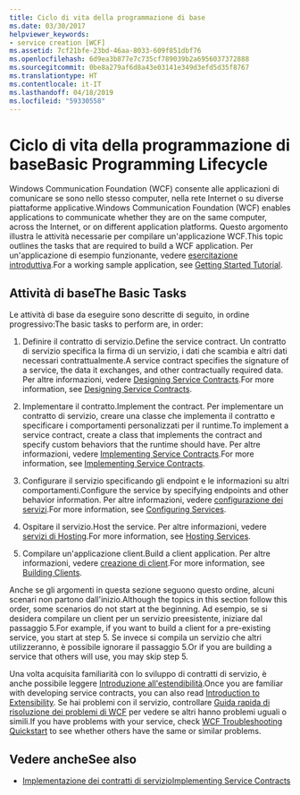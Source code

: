 ```yaml
---
title: Ciclo di vita della programmazione di base
ms.date: 03/30/2017
helpviewer_keywords:
- service creation [WCF]
ms.assetid: 7cf21bfe-23bd-46aa-8033-609f851dbf76
ms.openlocfilehash: 6d9ea3b877e7c735cf789039b2a6956037372888
ms.sourcegitcommit: 0be8a279af6d8a43e03141e349d3efd5d35f8767
ms.translationtype: HT
ms.contentlocale: it-IT
ms.lasthandoff: 04/18/2019
ms.locfileid: "59330558"
---
```

# <a name="basic-programming-lifecycle"></a><span data-ttu-id="7d28f-102">Ciclo di vita della programmazione di base</span><span class="sxs-lookup"><span data-stu-id="7d28f-102">Basic Programming Lifecycle</span></span>
<span data-ttu-id="7d28f-103">Windows Communication Foundation (WCF) consente alle applicazioni di comunicare se sono nello stesso computer, nella rete Internet o su diverse piattaforme applicative.</span><span class="sxs-lookup"><span data-stu-id="7d28f-103">Windows Communication Foundation (WCF) enables applications to communicate whether they are on the same computer, across the Internet, or on different application platforms.</span></span> <span data-ttu-id="7d28f-104">Questo argomento illustra le attività necessarie per compilare un'applicazione WCF.</span><span class="sxs-lookup"><span data-stu-id="7d28f-104">This topic outlines the tasks that are required to build a WCF application.</span></span> <span data-ttu-id="7d28f-105">Per un'applicazione di esempio funzionante, vedere [esercitazione introduttiva](../../../docs/framework/wcf/getting-started-tutorial.md).</span><span class="sxs-lookup"><span data-stu-id="7d28f-105">For a working sample application, see [Getting Started Tutorial](../../../docs/framework/wcf/getting-started-tutorial.md).</span></span>  
  
## <a name="the-basic-tasks"></a><span data-ttu-id="7d28f-106">Attività di base</span><span class="sxs-lookup"><span data-stu-id="7d28f-106">The Basic Tasks</span></span>  
 <span data-ttu-id="7d28f-107">Le attività di base da eseguire sono descritte di seguito, in ordine progressivo:</span><span class="sxs-lookup"><span data-stu-id="7d28f-107">The basic tasks to perform are, in order:</span></span>  
  
1. <span data-ttu-id="7d28f-108">Definire il contratto di servizio.</span><span class="sxs-lookup"><span data-stu-id="7d28f-108">Define the service contract.</span></span> <span data-ttu-id="7d28f-109">Un contratto di servizio specifica la firma di un servizio, i dati che scambia e altri dati necessari contrattualmente.</span><span class="sxs-lookup"><span data-stu-id="7d28f-109">A service contract specifies the signature of a service, the data it exchanges, and other contractually required data.</span></span> <span data-ttu-id="7d28f-110">Per altre informazioni, vedere [Designing Service Contracts](../../../docs/framework/wcf/designing-service-contracts.md).</span><span class="sxs-lookup"><span data-stu-id="7d28f-110">For more information, see [Designing Service Contracts](../../../docs/framework/wcf/designing-service-contracts.md).</span></span>  
  
2. <span data-ttu-id="7d28f-111">Implementare il contratto.</span><span class="sxs-lookup"><span data-stu-id="7d28f-111">Implement the contract.</span></span> <span data-ttu-id="7d28f-112">Per implementare un contratto di servizio, creare una classe che implementa il contratto e specificare i comportamenti personalizzati per il runtime.</span><span class="sxs-lookup"><span data-stu-id="7d28f-112">To implement a service contract, create a class that implements the contract and specify custom behaviors that the runtime should have.</span></span> <span data-ttu-id="7d28f-113">Per altre informazioni, vedere [Implementing Service Contracts](../../../docs/framework/wcf/implementing-service-contracts.md).</span><span class="sxs-lookup"><span data-stu-id="7d28f-113">For more information, see [Implementing Service Contracts](../../../docs/framework/wcf/implementing-service-contracts.md).</span></span>  
  
3. <span data-ttu-id="7d28f-114">Configurare il servizio specificando gli endpoint e le informazioni su altri comportamenti.</span><span class="sxs-lookup"><span data-stu-id="7d28f-114">Configure the service by specifying endpoints and other behavior information.</span></span> <span data-ttu-id="7d28f-115">Per altre informazioni, vedere [configurazione dei servizi](../../../docs/framework/wcf/configuring-services.md).</span><span class="sxs-lookup"><span data-stu-id="7d28f-115">For more information, see [Configuring Services](../../../docs/framework/wcf/configuring-services.md).</span></span>  
  
4. <span data-ttu-id="7d28f-116">Ospitare il servizio.</span><span class="sxs-lookup"><span data-stu-id="7d28f-116">Host the service.</span></span> <span data-ttu-id="7d28f-117">Per altre informazioni, vedere [servizi di Hosting](../../../docs/framework/wcf/hosting-services.md).</span><span class="sxs-lookup"><span data-stu-id="7d28f-117">For more information, see [Hosting Services](../../../docs/framework/wcf/hosting-services.md).</span></span>  
  
5. <span data-ttu-id="7d28f-118">Compilare un'applicazione client.</span><span class="sxs-lookup"><span data-stu-id="7d28f-118">Build a client application.</span></span> <span data-ttu-id="7d28f-119">Per altre informazioni, vedere [creazione di client](../../../docs/framework/wcf/building-clients.md).</span><span class="sxs-lookup"><span data-stu-id="7d28f-119">For more information, see [Building Clients](../../../docs/framework/wcf/building-clients.md).</span></span>  
  
 <span data-ttu-id="7d28f-120">Anche se gli argomenti in questa sezione seguono questo ordine, alcuni scenari non partono dall'inizio.</span><span class="sxs-lookup"><span data-stu-id="7d28f-120">Although the topics in this section follow this order, some scenarios do not start at the beginning.</span></span> <span data-ttu-id="7d28f-121">Ad esempio, se si desidera compilare un client per un servizio preesistente, iniziare dal passaggio 5.</span><span class="sxs-lookup"><span data-stu-id="7d28f-121">For example, if you want to build a client for a pre-existing service, you start at step 5.</span></span> <span data-ttu-id="7d28f-122">Se invece si compila un servizio che altri utilizzeranno, è possibile ignorare il passaggio 5.</span><span class="sxs-lookup"><span data-stu-id="7d28f-122">Or if you are building a service that others will use, you may skip step 5.</span></span>  
  
 <span data-ttu-id="7d28f-123">Una volta acquisita familiarità con lo sviluppo di contratti di servizio, è anche possibile leggere [Introduzione all'estendibilità](../../../docs/framework/wcf/introduction-to-extensibility.md).</span><span class="sxs-lookup"><span data-stu-id="7d28f-123">Once you are familiar with developing service contracts, you can also read [Introduction to Extensibility](../../../docs/framework/wcf/introduction-to-extensibility.md).</span></span> <span data-ttu-id="7d28f-124">Se hai problemi con il servizio, controllare [Guida rapida di risoluzione dei problemi di WCF](../../../docs/framework/wcf/wcf-troubleshooting-quickstart.md) per vedere se altri hanno problemi uguali o simili.</span><span class="sxs-lookup"><span data-stu-id="7d28f-124">If you have problems with your service, check [WCF Troubleshooting Quickstart](../../../docs/framework/wcf/wcf-troubleshooting-quickstart.md) to see whether others have the same or similar problems.</span></span>  
  
## <a name="see-also"></a><span data-ttu-id="7d28f-125">Vedere anche</span><span class="sxs-lookup"><span data-stu-id="7d28f-125">See also</span></span>

- [<span data-ttu-id="7d28f-126">Implementazione dei contratti di servizio</span><span class="sxs-lookup"><span data-stu-id="7d28f-126">Implementing Service Contracts</span></span>](../../../docs/framework/wcf/implementing-service-contracts.md)
